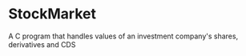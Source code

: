 # StockMarket
A C program that handles values of an investment company's shares, derivatives and CDS
